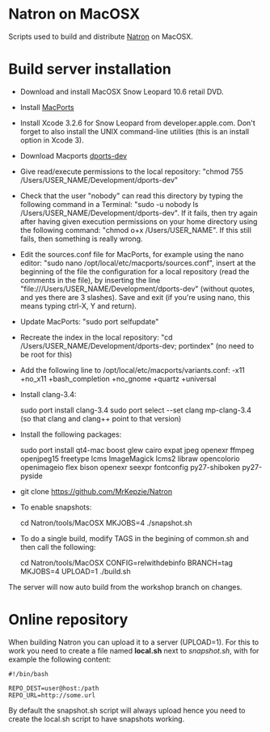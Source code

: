 Natron on MacOSX
================

Scripts used to build and distribute [Natron](http://www.natron.fr) on MacOSX.


Build server installation
=========================

 * Download and install MacOSX Snow Leopard 10.6 retail DVD.

 * Install [MacPorts](https://www.macports.org/install.php)

 * Install Xcode 3.2.6 for Snow Leopard from developer.apple.com. Don't forget to also install the UNIX command-line utilities (this is an install option in Xcode 3).

 * Download Macports [dports-dev](http://downloads.natron.fr/Third_Party_Sources/dports-dev.zip)

 * Give read/execute permissions to the local repository: "chmod 755 /Users/USER_NAME/Development/dports-dev"

 * Check that the user "nobody" can read this directory by typing the following command in a Terminal: "sudo -u nobody ls /Users/USER_NAME/Development/dports-dev". If it fails, then try again after having given execution permissions on your home directory using the following command: "chmod o+x /Users/USER_NAME". If this still fails, then something is really wrong.

 * Edit the sources.conf file for MacPorts, for example using the nano editor: "sudo nano /opt/local/etc/macports/sources.conf", insert at the beginning of the file the configuration for a local repository (read the comments in the file), by inserting the line "file:///Users/USER_NAME/Development/dports-dev" (without quotes, and yes there are 3 slashes). Save and exit (if you're using nano, this means typing ctrl-X, Y and return).

 * Update MacPorts: "sudo port selfupdate"

 * Recreate the index in the local repository: "cd /Users/USER_NAME/Development/dports-dev; portindex" (no need to be root for this)

 * Add the following line to /opt/local/etc/macports/variants.conf:
    -x11 +no_x11 +bash_completion +no_gnome +quartz +universal

 * Install clang-3.4:

    sudo port install clang-3.4
    sudo port select --set clang mp-clang-3.4 (so that clang and clang++ point to that version)

 * Install the following packages:

    sudo port install qt4-mac boost glew cairo expat jpeg openexr ffmpeg openjpeg15 freetype lcms ImageMagick lcms2 libraw opencolorio openimageio flex bison openexr seexpr fontconfig py27-shiboken py27-pyside


 * git clone https://github.com/MrKepzie/Natron 
 
 * To enable snapshots:
    
    cd Natron/tools/MacOSX
    MKJOBS=4 ./snapshot.sh

  * To do a single build, modify TAGS in the begining of common.sh and then call the following:
    
    cd Natron/tools/MacOSX
    CONFIG=relwithdebinfo BRANCH=tag  MKJOBS=4 UPLOAD=1 ./build.sh
    

The server will now auto build from the workshop branch on changes.

Online repository
==================

When building Natron you can upload it to a server (UPLOAD=1). For this to work you need to create a file named **local.sh** next to *snapshot.sh*, with for example the following content:

    #!/bin/bash

    REPO_DEST=user@host:/path
    REPO_URL=http://some.url

By default the snapshot.sh script will always upload hence you need to create the local.sh script to have snapshots working.
